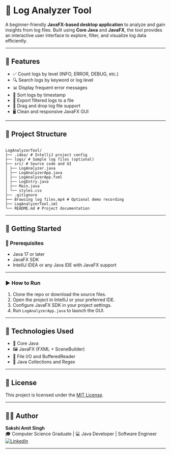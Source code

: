 # 🧾 Log Analyzer Tool 

A beginner-friendly **JavaFX-based desktop application** to analyze and gain insights from log files. Built using **Core Java** and **JavaFX**, the tool provides an interactive user interface to explore, filter, and visualize log data efficiently.

---

## 🌟 Features

- ✅ Count logs by level (INFO, ERROR, DEBUG, etc.)
- 🔍 Search logs by keyword or log level
- 📊 Display frequent error messages
- 📅 Sort logs by timestamp
- 💾 Export filtered logs to a file
- 📂 Drag and drop log file support
- 🖥️ Clean and responsive JavaFX GUI

---

## 📁 Project Structure

```

LogAnalyzerTool/
├── .idea/ # IntelliJ project config
├── logs/ # Sample log files (optional)
├── src/ # Source code and UI
│ ├── LogAnalyzer.java
│ ├── LogAnalyzerApp.java
│ ├── LogAnalyzerApp.fxml
│ ├── LogEntry.java
│ ├── Main.java
│ └── styles.css
├── .gitignore
├── Browsing log files.mp4 # Optional demo recording
├── LogAnalyzerTool.iml
└── README.md # Project documentation

```

---

## 🚀 Getting Started

### 🔧 Prerequisites

- Java 17 or later
- JavaFX SDK
- IntelliJ IDEA or any Java IDE with JavaFX support

---

### ▶️ How to Run

1. Clone the repo or download the source files.
2. Open the project in IntelliJ or your preferred IDE.
3. Configure JavaFX SDK in your project settings.
4. Run `LogAnalyzerApp.java` to launch the GUI.

---

## 🧠 Technologies Used

- 🧪 Core Java
- 🖼️ JavaFX (FXML + SceneBuilder)
- 📄 File I/O and BufferedReader
- 🧮 Java Collections and Regex

---

## 📄 License

This project is licensed under the [MIT License](LICENSE).

---

## 👩‍💻 Author

**Sakshi Amit Singh**  
🎓 Computer Science Graduate | 💻 Java Developer | Software Engineer 
[![LinkedIn](https://img.shields.io/badge/LinkedIn-blue?style=flat&logo=linkedin)](https://github.com/Sakshi-singh17)


---
```
